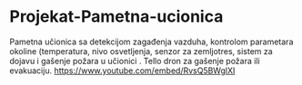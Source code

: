 # Projekat-Pametna-ucionica
Pametna učionica sa detekcijom zagađenja vazduha, kontrolom parametara okoline (temperatura, nivo osvetljenja, senzor za zemljotres, sistem za dojavu i gašenje požara  u učionici . Tello dron za gašenje požara ili evakuaciju.
https://www.youtube.com/embed/RvsQ5BWglXI
